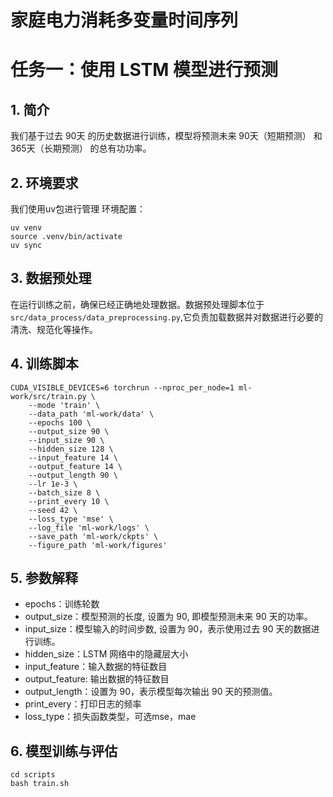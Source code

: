 # 家庭电力消耗多变量时间序列
# 任务一：使用 LSTM 模型进行预测
## 1. 简介
我们基于过去 90天 的历史数据进行训练，模型将预测未来 90天（短期预测） 和 365天（长期预测） 的总有功功率。
## 2. 环境要求
我们使用uv包进行管理
环境配置：
```
uv venv
source .venv/bin/activate
uv sync
```
## 3. 数据预处理
在运行训练之前，确保已经正确地处理数据。数据预处理脚本位于```src/data_process/data_preprocessing.py```,它负责加载数据并对数据进行必要的清洗、规范化等操作。
## 4. 训练脚本
```
CUDA_VISIBLE_DEVICES=6 torchrun --nproc_per_node=1 ml-work/src/train.py \
    --mode 'train' \
    --data_path 'ml-work/data' \
    --epochs 100 \
    --output_size 90 \
    --input_size 90 \
    --hidden_size 128 \
    --input_feature 14 \
    --output_feature 14 \
    --output_length 90 \
    --lr 1e-3 \
    --batch_size 8 \
    --print_every 10 \
    --seed 42 \
    --loss_type 'mse' \
    --log_file 'ml-work/logs' \
    --save_path 'ml-work/ckpts' \
    --figure_path 'ml-work/figures'
```
## 5. 参数解释
* epochs：训练轮数
* output_size：模型预测的长度, 设置为 90, 即模型预测未来 90 天的功率。
* input_size：模型输入的时间步数, 设置为 90，表示使用过去 90 天的数据进行训练。
* hidden_size：LSTM 网络中的隐藏层大小
* input_feature：输入数据的特征数目
* output_feature: 输出数据的特征数目
* output_length：设置为 90，表示模型每次输出 90 天的预测值。
* print_every：打印日志的频率
* loss_type：损失函数类型，可选mse，mae
## 6. 模型训练与评估
```
cd scripts
bash train.sh
```

